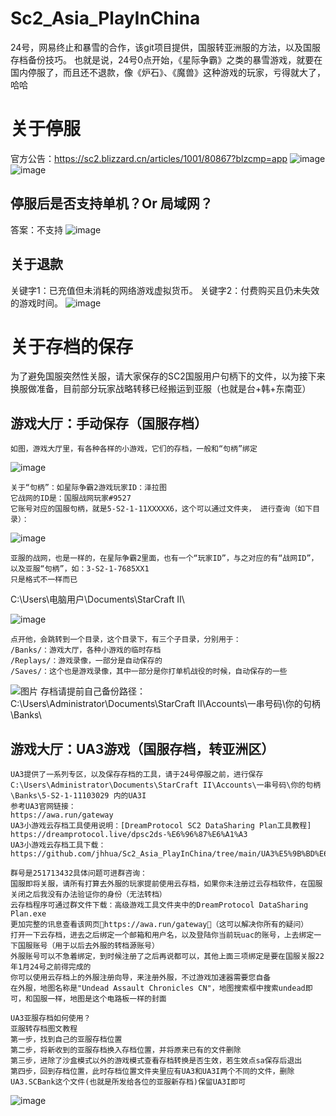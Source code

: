 # Sc2_Asia_PlayInChina
24号，网易终止和暴雪的合作，该git项目提供，国服转亚洲服的方法，以及国服存档备份技巧。
也就是说，24号0点开始，《星际争霸》之类的暴雪游戏，就要在国内停服了，而且还不退款，像《炉石》、《魔兽》这种游戏的玩家，亏得就大了，哈哈


# 关于停服
官方公告：https://sc2.blizzard.cn/articles/1001/80867?blzcmp=app
![image](https://github.com/jhhua/Sc2_Asia_PlayInChina/blob/main/image/213929545-bb921cf4-d90e-4e07-afb1-f62d628d6870.png?raw=true)
![image](https://github.com/jhhua/Sc2_Asia_PlayInChina/blob/main/image/213929542-4d31f175-5778-43a2-84b7-725c03f7be9c.png?raw=true)

## 停服后是否支持单机？Or 局域网？
答案：不支持
![image](https://github.com/jhhua/Sc2_Asia_PlayInChina/blob/main/image/213929540-4685174b-85c4-4a9f-badf-f9b068516ca1.png?raw=true)

## 关于退款
关键字1：已充值但未消耗的网络游戏虚拟货币。
关键字2：付费购买且仍未失效的游戏时间。
![image](https://github.com/jhhua/Sc2_Asia_PlayInChina/blob/main/image/213929810-38e81d45-6328-4355-9581-9d08e6cc6996.png?raw=true)





# 关于存档的保存
为了避免国服突然性关服，请大家保存的SC2国服用户句柄下的文件，以为接下来换服做准备，目前部分玩家战略转移已经搬运到亚服（也就是台+韩+东南亚）
## 游戏大厅：手动保存（国服存档）
```
如图，游戏大厅里，有各种各样的小游戏，它们的存档，一般和“句柄”绑定
```
![image](https://github.com/jhhua/Sc2_Asia_PlayInChina/blob/main/image/213925782-8f9ae737-50df-405e-ac0d-f90bc255b442.png?raw=true)
```
关于“句柄”：如星际争霸2游戏玩家ID：泽拉图
它战网的ID是：国服战网玩家#9527
它账号对应的国服句柄，就是5-S2-1-11XXXXX6，这个可以通过文件夹， 进行查询（如下目录）：
```
![image](https://github.com/jhhua/Sc2_Asia_PlayInChina/blob/main/image/213927240-59a1a0c4-ed5a-4ff3-8b4a-fa6074afc6c6.png?raw=true)
```
亚服的战网，也是一样的，在星际争霸2里面，也有一个“玩家ID”，与之对应的有“战网ID”，以及亚服“句柄”，如：3-S2-1-7685XX1
只是格式不一样而已
```

C:\Users\电脑用户\Documents\StarCraft II\
 
![image](https://github.com/jhhua/Sc2_Asia_PlayInChina/blob/main/image/213926386-267b549d-060f-4b98-b2a6-33a7942b343c.png?raw=true)
```
点开他，会跳转到一个目录，这个目录下，有三个子目录，分别用于：
/Banks/：游戏大厅，各种小游戏的临时存档
/Replays/：游戏录像，一部分是自动保存的
/Saves/：这个也是游戏录像，其中一部分是你打单机战役的时候，自动保存的一些
```
![图片](https://github.com/jhhua/Sc2_Asia_PlayInChina/blob/main/image/213926630-125ee7fe-4f30-49fd-9649-00942cd5788c.png)
存档请提前自己备份路径：
C:\Users\Administrator\Documents\StarCraft II\Accounts\一串号码\你的句柄\Banks\


## 游戏大厅：UA3游戏（国服存档，转亚洲区）
```
UA3提供了一系列专区，以及保存存档的工具，请于24号停服之前，进行保存
C:\Users\Administrator\Documents\StarCraft II\Accounts\一串号码\你的句柄\Banks\5-S2-1-11103029 内的UA3I
参考UA3官网链接：
https://awa.run/gateway
UA3小游戏云存档工具使用说明：[DreamProtocol SC2 DataSharing Plan工具教程]
https://dreamprotocol.live/dpsc2ds-%E6%96%87%E6%A1%A3
UA3小游戏云存档工具下载：
https://github.com/jhhua/Sc2_Asia_PlayInChina/tree/main/UA3%E5%9B%BD%E6%9C%8D%E8%BD%AC%E4%BA%9A%E6%9C%8D%E5%B7%A5%E5%85%B7 
```
```
群号是251713432具体问题可进群咨询：
国服即将关服，请所有打算去外服的玩家提前使用云存档，如果你未注册过云存档软件，在国服关闭之后我没有办法验证你的身份（无法转档）
云存档程序可通过群文件下载：高级游戏工具文件夹中的DreamProtocol DataSharing Plan.exe
更加完整的讯息查看该网页https://awa.run/gateway（这可以解决你所有的疑问）
打开一下云存档，进去之后绑定一个邮箱和用户名，以及登陆你当前玩uac的账号，上去绑定一下国服账号（用于以后去外服的转档源账号）
外服账号可以不急着绑定，到时候注册了之后再说都可以，其他上面三项绑定是要在国服关服22年1月24号之前得完成的
你可以使用云存档上的外服注册向导，来注册外服，不过游戏加速器需要您自备
在外服，地图名称是"Undead Assault Chronicles CN"，地图搜索框中搜索undead即可，和国服一样，地图是这个电路板一样的封面
```
```
UA3亚服存档如何使用？
亚服转存档图文教程
第一步，找到自己的亚服存档位置
第二步，将新收到的亚服存档换入存档位置，并将原来已有的文件删除
第三步，进除了沙盒模式以外的游戏模式查看存档转换是否生效，若生效点sa保存后退出
第四步，回到存档位置，此时存档位置文件夹里应有UA3和UA3I两个不同的文件，删除UA3.SCBank这个文件(也就是所发给各位的亚服新存档)保留UA3I即可
```
![image](https://github.com/jhhua/Sc2_Asia_PlayInChina/blob/main/image/213928273-7f0c0d6e-ebab-459a-90d1-240366b73347.png?raw=true)
